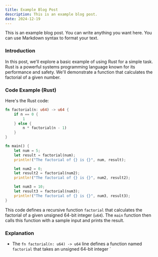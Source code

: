 ```yaml
---
title: Example Blog Post
description: This is an example blog post.
date: 2024-12-19
---
```


This is an example blog post. You can write anything you want here. You can use Markdown syntax to format your text.

### Introduction

In this post, we'll explore a basic example of using Rust for a simple task. Rust is a powerful systems programming language known for its performance and safety. We'll demonstrate a function that calculates the factorial of a given number.

### Code Example (Rust)

Here's the Rust code:

```rust
fn factorial(n: u64) -> u64 {
    if n == 0 {
        1
    } else {
        n * factorial(n - 1)
    }
}

fn main() {
    let num = 5;
    let result = factorial(num);
    println!("The factorial of {} is {}", num, result);

    let num2 = 0;
    let result2 = factorial(num2);
    println!("The factorial of {} is {}", num2, result2);

    let num3 = 10;
    let result3 = factorial(num3);
    println!("The factorial of {} is {}", num3, result3);
}
```

This code defines a recursive function `factorial` that calculates the factorial of a given unsigned 64-bit integer (`u64`). The `main` function then calls this function with a sample input and prints the result.

### Explanation

*   The `fn factorial(n: u64) -> u64` line defines a function named `factorial` that takes an unsigned 64-bit integer `
